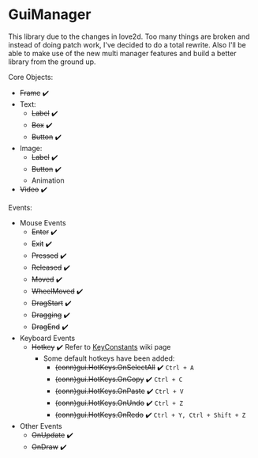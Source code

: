 # GuiManager

This library due to the changes in love2d. Too many things are broken and instead of doing patch work, I've decided to do a total rewrite. Also I'll be able to make use of the new multi manager features and build a better library from the ground up.

Core Objects:
- ~~Frame~~ ✔️
- Text:
  - ~~Label~~ ✔️
  - ~~Box~~ ✔️
  - ~~Button~~ ✔️
- Image:
  - ~~Label~~ ✔️
  - ~~Button~~ ✔️
  - Animation
- ~~Video~~ ✔️

Events:
- Mouse Events
  - ~~Enter~~ ✔️
  - ~~Exit~~ ✔️
  - ~~Pressed~~ ✔️
  - ~~Released~~ ✔️
  - ~~Moved~~ ✔️
  - ~~WheelMoved~~ ✔️
  - ~~DragStart~~ ✔️
  - ~~Dragging~~ ✔️
  - ~~DragEnd~~ ✔️
- Keyboard Events
  - ~~Hotkey~~ ✔️ Refer to [KeyConstants](https://love2d.org/wiki/KeyConstant) wiki page
    - Some default hotkeys have been added:
      - ~~(conn)gui.HotKeys.OnSelectAll~~ ✔️ `Ctrl + A`
      - ~~(conn)gui.HotKeys.OnCopy~~ ✔️ `Ctrl + C`
      - ~~(conn)gui.HotKeys.OnPaste~~ ✔️ `Ctrl + V`
      - ~~(conn)gui.HotKeys.OnUndo~~ ✔️ `Ctrl + Z`
      - ~~(conn)gui.HotKeys.OnRedo~~ ✔️ `Ctrl + Y, Ctrl + Shift + Z`
- Other Events
  - ~~OnUpdate~~ ✔️
  - ~~OnDraw~~ ✔️

